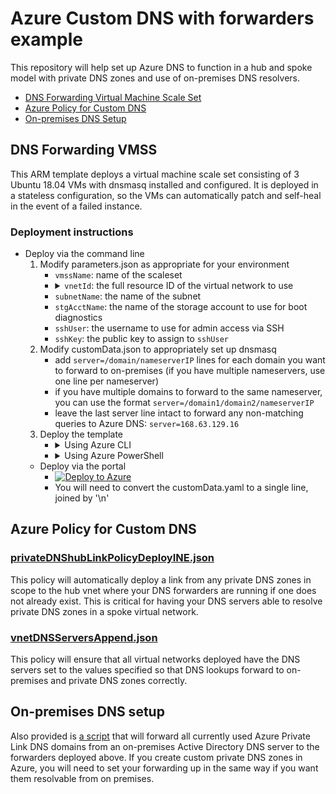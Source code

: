 # Azure Custom DNS with forwarders example

This repository will help set up Azure DNS to function in a hub and spoke model with private DNS zones and use of on-premises DNS resolvers.

- [DNS Forwarding Virtual Machine Scale Set](#dns-forwarding-vmss)
- [Azure Policy for Custom DNS](#azure-policy-for-custom-dns)
- [On-premises DNS Setup](#on-premises-dns-setup)

## DNS Forwarding VMSS
This ARM template deploys a virtual machine scale set consisting of 3 Ubuntu 18.04 VMs with dnsmasq installed and configured. It is deployed in a stateless configuration, so the VMs can automatically patch and self-heal in the event of a failed instance.

### Deployment instructions
- Deploy via the command line
  1. Modify parameters.json as appropriate for your environment
      - `vmssName`: name of the scaleset
      - <details>
        <summary>
        <code>vnetId</code>: the full resource ID of the virtual network to use
        </summary>
        <ul>
        <li>via <a href="https://portal.azure.com/">Azure Portal</a>: found in the properties blade of the virtual network</li>
        <li>via <a href="https://docs.microsoft.com/en-us/cli/azure/">Azure CLI</a>: <code>az network vnet show --resource-group rg-hub-network-centralus --name vnet-hub-centralus-001 --query id -o tsv</code></li>
        <li>via <a href="https://docs.microsoft.com/en-us/powershell/azure/">Azure PowerShell</a>: <code>Get-AzVirtualNetwork -ResourceGroupName rg-hub-network-centralus -Name vnet-hub-centralus-001 | Select-Object -ExpandProperty Id</code></li>
        </ul>
        </details>
      - `subnetName`: the name of the subnet
      - `stgAcctName`: the name of the storage account to use for boot diagnostics
      - `sshUser`: the username to use for admin access via SSH
      - `sshKey`: the public key to assign to `sshUser`
  2. Modify customData.json to appropriately set up dnsmasq
      - add `server=/domain/nameserverIP` lines for each domain you want to forward to on-premises (if you have multiple nameservers, use one line per nameserver)
      - if you have multiple domains to forward to the same nameserver, you can use the format `server=/domain1/domain2/nameserverIP`
      - leave the last server line intact to forward any non-matching queries to Azure DNS: `server=168.63.129.16`
  3. Deploy the template
      - <details>
        <summary>
        Using Azure CLI
        </summary>
        <pre><code>az deployment group create \
          --resource-group rg-hub-dnsfwd-centralus \
          --template-file template-vmss.json \
          --parameters @parameters.json \
          --parameters customData=@customData.yaml</code></pre>
        </details>
      - <details>
        <summary>
        Using Azure PowerShell
        </summary>
        <pre><code>New-AzResourceGroupDeployment `
          -ResourceGroupName rg-hub-dnsfwd-centralus `
          -TemplateFile .\template-vmss.json `
          -TemplateParameterFile .\parameters.json `
          -customData $(Get-Content .\customData.yaml -Raw)</code></pre>
        </details>
  - Deploy via the portal
    - [![Deploy to Azure](https://aka.ms/deploytoazurebutton)](https://portal.azure.com/#create/Microsoft.Template/uri/https%3A%2F%2Fraw.githubusercontent.com%2Fphealy%2Fazure-custom-dns%2Fmaster%2Fvmss-dnsfwd%2Ftemplate-vmss.json)
    - You will need to convert the customData.yaml to a single line, joined by '\n'

## Azure Policy for Custom DNS

### [privateDNShubLinkPolicyDeployINE.json](azure-policy/privateDNShubLinkPolicyDeployINE.json)
This policy will automatically deploy a link from any private DNS zones in scope to the hub vnet where your DNS forwarders are running if one does not already exist. This is critical for having your DNS servers able to resolve private DNS zones in a spoke virtual network.

### [vnetDNSServersAppend.json](azure-policy/vnetDNSServersAppend.json)
This policy will ensure that all virtual networks deployed have the DNS servers set to the values specified so that DNS lookups forward to on-premises and private DNS zones correctly.

## On-premises DNS setup

Also provided is [a script](ad-dns/Add-AzureDNSFowarderZones.ps1) that will forward all currently used Azure Private Link DNS domains from an on-premises Active Directory DNS server to the forwarders deployed above. If you create custom private DNS zones in Azure, you will need to set your forwarding up in the same way if you want them resolvable from on premises.